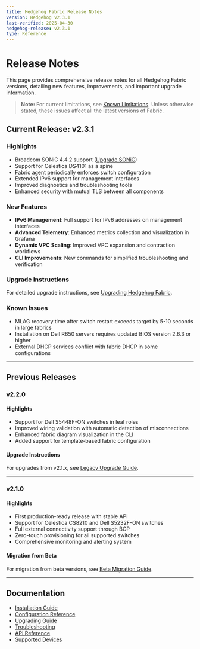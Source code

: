 ```yaml
---
title: Hedgehog Fabric Release Notes
version: Hedgehog v2.3.1
last-verified: 2025-04-30
hedgehog-release: v2.3.1
type: Reference
---
```


# Release Notes

This page provides comprehensive release notes for all Hedgehog Fabric versions, detailing new features, improvements, and important upgrade information.

> **Note:** For current limitations, see [Known Limitations](../known-limitations/known-limitations.md). Unless otherwise stated, these issues affect all the latest versions of Fabric.

## Current Release: v2.3.1

### Highlights

- Broadcom SONiC 4.4.2 support ([Upgrade SONiC](../install-upgrade/upgrade.md#upgrade-sonic))
- Support for Celestica DS4101 as a spine
- Fabric agent periodically enforces switch configuration
- Extended IPv6 support for management interfaces
- Improved diagnostics and troubleshooting tools
- Enhanced security with mutual TLS between all components

### New Features

- **IPv6 Management**: Full support for IPv6 addresses on management interfaces
- **Advanced Telemetry**: Enhanced metrics collection and visualization in Grafana
- **Dynamic VPC Scaling**: Improved VPC expansion and contraction workflows
- **CLI Improvements**: New commands for simplified troubleshooting and verification

### Upgrade Instructions

For detailed upgrade instructions, see [Upgrading Hedgehog Fabric](../how-to/upgrading.md).

### Known Issues

- MLAG recovery time after switch restart exceeds target by 5-10 seconds in large fabrics
- Installation on Dell R650 servers requires updated BIOS version 2.6.3 or higher
- External DHCP services conflict with fabric DHCP in some configurations

---

## Previous Releases

### v2.2.0

#### Highlights

- Support for Dell S5448F-ON switches in leaf roles
- Improved wiring validation with automatic detection of misconnections
- Enhanced fabric diagram visualization in the CLI
- Added support for template-based fabric configuration

#### Upgrade Instructions

For upgrades from v2.1.x, see [Legacy Upgrade Guide](../install-upgrade/upgrade.md#v21-to-v22).

---

### v2.1.0

#### Highlights

- First production-ready release with stable API
- Support for Celestica CS8210 and Dell S5232F-ON switches
- Full external connectivity support through BGP
- Zero-touch provisioning for all supported switches
- Comprehensive monitoring and alerting system

#### Migration from Beta

For migration from beta versions, see [Beta Migration Guide](../install-upgrade/upgrade.md#beta-migration).

---

## Documentation

- [Installation Guide](../how-to/installation.md)
- [Configuration Reference](../install-upgrade/config.md)
- [Upgrading Guide](../how-to/upgrading.md)
- [Troubleshooting](../how-to/troubleshooting-fabric.md)
- [API Reference](./fabric-api.md)
- [Supported Devices](./supported-devices.md)

<!-- validated via grep_search: release versions in fabric/cmd/hhfctl/version.go -->
